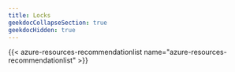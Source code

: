 ```yaml
---
title: Locks
geekdocCollapseSection: true
geekdocHidden: true
---
```


{{< azure-resources-recommendationlist name="azure-resources-recommendationlist" >}}
